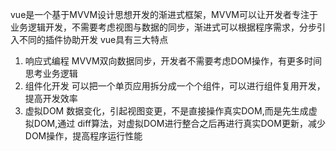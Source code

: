 vue是一个基于MVVM设计思想开发的渐进式框架，MVVM可以让开发者专注于业务逻辑开发，不需要考虑视图与数据的同步，渐进式可以根据程序需求，分步引入不同的插件协助开发
vue具有三大特点
1. 响应式编程
   MVVM双向数据同步，开发者不需要考虑DOM操作，有更多时间思考业务逻辑
2. 组件化开发
   可以把一个单页应用拆分成一个个组件，可以进行组件复用开发，提高开发效率
3. 虚拟DOM
	数据变化，引起视图变更，不是直接操作真实DOM,而是先生成虚拟DOM,通过 diff算法，对虚拟DOM进行整合之后再进行真实DOM更新，减少DOM操作，提高程序运行性能

  